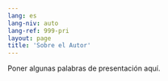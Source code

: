 ```yaml
---
lang: es
lang-niv: auto
lang-ref: 999-pri
layout: page
title: 'Sobre el Autor'
---
```


Poner algunas palabras de presentación aquí.
